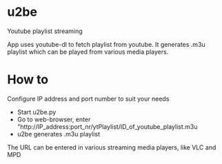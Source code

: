 # u2be
Youtube playlist streaming

App uses youtube-dl to fetch playlist from youtube. It generates .m3u playlist which can be played from various media players.

# How to
Configure IP address and port number to suit your needs
- Start u2be.py
- Go to web-browser, enter "http://IP_address:port_nr/ytPlaylist/ID_of_youtube_playlist.m3u
- u2be generates .m3u playlist

The URL can be entered in various streaming media players, like VLC and MPD
